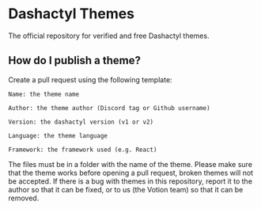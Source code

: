 # Dashactyl Themes
The official repository for verified and free Dashactyl themes.

## How do I publish a theme?
Create a pull request using the following template:

```
Name: the theme name

Author: the theme author (Discord tag or Github username)

Version: the dashactyl version (v1 or v2)

Language: the theme language

Framework: the framework used (e.g. React)
```

The files must be in a folder with the name of the theme. Please make sure that the theme works before opening a pull request, broken themes will not be accepted. If there is a bug with themes in this repository, report it to the author so that it can be fixed, or to us (the Votion team) so that it can be removed.
